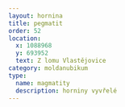 ```yaml
---
layout: hornina
title: pegmatit
order: 52
location:
  x: 1088968
  y: 693952
  text: Z lomu Vlastějovice
category: moldanubikum
type:
  name: magmatity
  description: horniny vyvřelé
---
```


